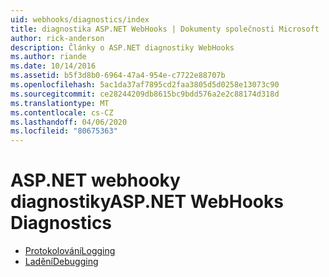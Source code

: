 ```yaml
---
uid: webhooks/diagnostics/index
title: diagnostika ASP.NET WebHooks | Dokumenty společnosti Microsoft
author: rick-anderson
description: Články o ASP.NET diagnostiky WebHooks
ms.author: riande
ms.date: 10/14/2016
ms.assetid: b5f3d8b0-6964-47a4-954e-c7722e88707b
ms.openlocfilehash: 5ac1da37af7895cd2faa3805d5d0258e13073c90
ms.sourcegitcommit: ce28244209db8615bc9bdd576a2e2c88174d318d
ms.translationtype: MT
ms.contentlocale: cs-CZ
ms.lasthandoff: 04/06/2020
ms.locfileid: "80675363"
---
```

# <a name="aspnet-webhooks-diagnostics"></a><span data-ttu-id="c1f74-103">ASP.NET webhooky diagnostiky</span><span class="sxs-lookup"><span data-stu-id="c1f74-103">ASP.NET WebHooks Diagnostics</span></span>

* [<span data-ttu-id="c1f74-104">Protokolování</span><span class="sxs-lookup"><span data-stu-id="c1f74-104">Logging</span></span>](logging.md)
* [<span data-ttu-id="c1f74-105">Ladění</span><span class="sxs-lookup"><span data-stu-id="c1f74-105">Debugging</span></span>](debugging.md)
